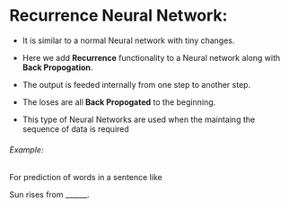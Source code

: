 # Recurrence Neural Network:
* It is similar to a normal Neural network with tiny changes.

* Here we add **Recurrence** functionality to a Neural network along with **Back Propogation**.

* The output is feeded internally from one step to another step.
* The loses are all **Back Propogated** to the beginning.
* This type of Neural Networks are used when the maintaing the sequence of data is required
###### Example:
For prediction of words in a sentence like

Sun rises from ______.
